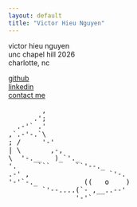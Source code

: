 ```yaml
---
layout: default
title: "Victor Hieu Nguyen"
---
```


victor hieu nguyen  
unc chapel hill 2026  
charlotte, nc  

[github](https://github.com/vhi3u)  
[linkedin](https://www.linkedin.com/in/victorhieunguyen/)  
[contact me](mailto:vhieu@unc.edu)



<pre>
        ,
      .';
  .-'` .'
,`.-'-.`\
; /     '-'
| \       ,-,
\  '-.__   )_`'._
'.     ```      ``'--._
.-' ,                   `'-.
'-'`-._           ((   o    )
        `'--....(`- ,__..--'
                '-'`
</pre>
